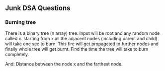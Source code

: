 ## Junk DSA Questions

### Burning tree

There is a binary tree (n array) tree. Input will be root and any random node called x. 
starting from x all the adjacent nodes (including parent and child) will take one sec to burn. This fire will get propagated to further nodes and finally whole tree will get burnt. 
Find the time the tree will take to burn completely.


And: Distance between the node x and the farthest node.


